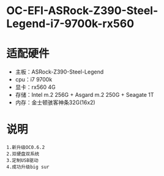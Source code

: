 # OC-EFI-ASRock-Z390-Steel-Legend-i7-9700k-rx560

# 适配硬件
- 主板：ASRock-Z390-Steel-Legend
- cpu：i7 9700k
- 显卡：rx560 4G
- 存储：Intel m.2 256G + Asgard m.2 250G + Seagate 1T
- 内存：金士顿骇客神条32G(16x2)

# 说明

	1.新升级OC0.6.2 
	2.双硬盘双系统
	3.定制USB驱动
	4.成功升级big sur